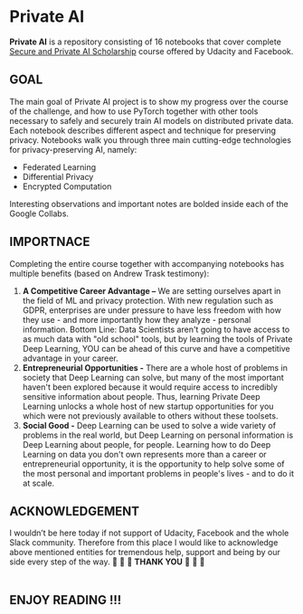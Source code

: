 # Private AI

**Private AI** is a repository consisting of 16 notebooks that cover complete [Secure and Private AI Scholarship](https://www.udacity.com/course/secure-and-private-ai--ud185) course offered by Udacity and Facebook.  

## GOAL
The main goal of Private AI project is to show my progress over the course of the challenge, and how to use PyTorch together with other tools necessary to safely and securely train AI models on distributed private data. Each notebook describes different aspect and technique for preserving privacy. Notebooks walk you through three main cutting-edge technologies for privacy-preserving AI, namely:
- Federated Learning
- Differential Privacy
- Encrypted Computation</br>

Interesting observations and important notes are bolded inside each of the Google Collabs.  

## IMPORTNACE
Completing the entire course together with accompanying notebooks has multiple benefits (based on Andrew Trask  testimony): 
1.	**A Competitive Career Advantage –** We are setting ourselves apart in the field of ML and privacy protection. With new regulation such as GDPR, enterprises are under pressure to have less freedom with how they use - and more importantly how they analyze - personal information. Bottom Line: Data Scientists aren't going to have access to as much data with "old school" tools, but by learning the tools of Private Deep Learning, YOU can be ahead of this curve and have a competitive advantage in your career.
2. **Entrepreneurial Opportunities -** There are a whole host of problems in society that Deep Learning can solve, but many of the most important haven't been explored because it would require access to incredibly sensitive information about people. Thus, learning Private Deep Learning unlocks a whole host of new startup opportunities for you which were not previously available to others without these toolsets.
3. **Social Good -** Deep Learning can be used to solve a wide variety of problems in the real world, but Deep Learning on personal information is Deep Learning about people, for people. Learning how to do Deep Learning on data you don't own represents more than a career or entrepreneurial opportunity, it is the opportunity to help solve some of the most personal and important problems in people's lives - and to do it at scale.

## ACKNOWLEDGEMENT
I wouldn’t be here today if not support of Udacity, Facebook and the whole Slack community. Therefore from this place I would like to acknowledge above mentioned entities for tremendous help, support and being by our side every step of the way.  :pray: :pray: :pray: **THANK YOU** :pray: :pray: :pray:</br></br>


## ENJOY READING !!! 


